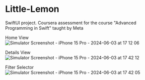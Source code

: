 # Little-Lemon
SwiftUI project. Coursera assessment for the course "Advanced Programming in Swift" taught by Meta <be>

Home View
![Simulator Screenshot - iPhone 15 Pro - 2024-06-03 at 17 12 06](https://github.com/shameem17/Little-Lemon/assets/53037559/da062df4-8fb2-4bd1-bc95-8cb749d21e2b)

Details View
![Simulator Screenshot - iPhone 15 Pro - 2024-06-03 at 17 42 12](https://github.com/shameem17/Little-Lemon/assets/53037559/9b7ec9ac-4c5c-4bad-9e63-1628eb68c136)

Filter Selector
![Simulator Screenshot - iPhone 15 Pro - 2024-06-03 at 17 42 05](https://github.com/shameem17/Little-Lemon/assets/53037559/f050a0cc-4a66-42fd-934a-e15f765cf26d)
